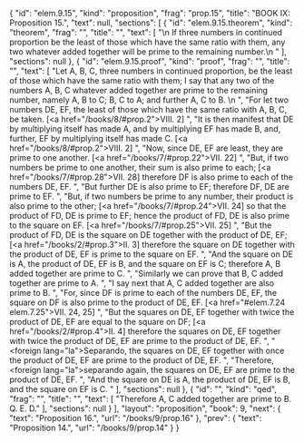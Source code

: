 {
  "id": "elem.9.15",
  "kind": "proposition",
  "frag": "prop.15",
  "title": "BOOK IX: Proposition 15.",
  "text": null,
  "sections": [
    {
      "id": "elem.9.15.theorem",
      "kind": "theorem",
      "frag": "",
      "title": "",
      "text": [
        "\n       If three numbers in continued proportion be the least of those which have the same ratio with them, any two whatever added together will be prime to the remaining number.\n      "
      ],
      "sections": null
    },
    {
      "id": "elem.9.15.proof",
      "kind": "proof",
      "frag": "",
      "title": "",
      "text": [
        "Let A, B, C, three numbers in continued proportion, be the least of those which have the same ratio with them; I say that any two of the numbers A, B, C whatever added together are prime to the remaining number, namely A, B to C; B, C to A; and further A, C to B. \n      ",
        "For let two numbers DE, EF, the least of those which have the same ratio with A, B, C, be taken. [<a href=\"/books/8/#prop.2\">VIII. 2</a>] ",
        "It is then manifest that DE by multiplying itself has made A, and by multiplying EF has made B, and, further, EF by multiplying itself has made C. [<a href=\"/books/8/#prop.2\">VIII. 2</a>] ",
        "Now, since DE, EF are least, they are prime to one another. [<a href=\"/books/7/#prop.22\">VII. 22</a>] ",
        "But, if two numbers be prime to one another, their sum is also prime to each; [<a href=\"/books/7/#prop.28\">VII. 28</a>] therefore DF is also prime to each of the numbers DE, EF. ",
        "But further DE is also prime to EF; therefore DF, DE are prime to EF. ",
        "But, if two numbers be prime to any number, their product is also prime to the other; [<a href=\"/books/7/#prop.24\">VII. 24</a>] so that the product of FD, DE is prime to EF; hence the product of FD, DE is also prime to the square on EF. [<a href=\"/books/7/#prop.25\">VII. 25</a>] ",
        "But the product of FD, DE is the square on DE together with the product of DE, EF; [<a href=\"/books/2/#prop.3\">II. 3</a>] therefore the square on DE together with the product of DE, EF is prime to the square on EF. ",
        "And the square on DE is A, the product of DE, EF is B, and the square on EF is C; therefore A, B added together are prime to C. ",
        "Similarly we can prove that B, C added together are prime to A. ",
        "I say next that A, C added together are also prime to B. ",
        "For, since DF is prime to each of the numbers DE, EF, the square on DF is also prime to the product of DE, EF. [<a href=\"#elem.7.24 elem.7.25\">VII. 24, 25</a>] ",
        "But the squares on DE, EF together with twice the product of DE, EF are equal to the square on DF; [<a href=\"/books/2/#prop.4\">II. 4</a>] therefore the squares on DE, EF together with twice the product of DE, EF are prime to the product of DE, EF. ",
        "<foreign lang=\"la\">Separando</foreign>, the squares on DE, EF together with once the product of DE, EF are prime to the product of DE, EF. ",
        "Therefore, <foreign lang=\"la\">separando</foreign> again, the squares on DE, EF are prime to the product of DE, EF. ",
        "And the square on DE is A, the product of DE, EF is B, and the square on EF is C. "
      ],
      "sections": null
    },
    {
      "id": "",
      "kind": "qed",
      "frag": "",
      "title": "",
      "text": [
        "Therefore A, C added together are prime to B. Q. E. D."
      ],
      "sections": null
    }
  ],
  "layout": "proposition",
  "book": 9,
  "next": {
    "text": "Proposition 16.",
    "url": "/books/9/prop.16"
  },
  "prev": {
    "text": "Proposition 14.",
    "url": "/books/9/prop.14"
  }
}
